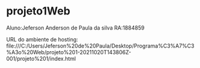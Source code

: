 # projeto1Web

Aluno:Jeferson Anderson de Paula da silva RA:1884859

 URL do ambiente de hosting: file:///C:/Users/Jeferson%20de%20Paula/Desktop/Programa%C3%A7%C3%A3o%20Web/projeto%201-20211020T143806Z-001/projeto%201/index.html
